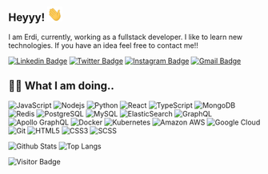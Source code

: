 ## Heyyy! <img src="https://raw.githubusercontent.com/erdkse/erdkse/main/wave.gif" width="30px">

I am Erdi, currently, working as a fullstack developer. I like to learn new technologies. If you have an idea feel free to contact me!!

[![Linkedin Badge](https://img.shields.io/badge/-erdkse-blue?style=flat-square&logo=Linkedin&logoColor=white&link=https://www.linkedin.com/in/erdkse/)](https://www.linkedin.com/in/erdkse/)
[![Twitter Badge](https://img.shields.io/badge/-eqeeqs-1DA1F2?style=flat-square&logo=twitter&logoColor=white&link=https://twitter.com/eqeeqs/)](https://twitter.com/eqeeqs)
[![Instagram Badge](https://img.shields.io/badge/-erdkse-8a3ab9?style=flat-square&logo=instagram&logoColor=white&link=https://instagram.com/erdkse/)](https://instagram.com/erdkse)
[![Gmail Badge](https://img.shields.io/badge/-erdikose8@gmail.com-BB001B?style=flat-square&logo=Gmail&logoColor=white&link=mailto:erdikose8@gmail.com)](mailto:erdikose8@gmail.com)

## 👨‍💻 What I am doing..

![JavaScript](https://img.shields.io/badge/-JavaScript-323330?style=flat-square&logo=javascript&logoColor=white)
![Nodejs](https://img.shields.io/badge/-Nodejs-68a063?style=flat-square&logo=Node.js&logoColor=white)
![Python](https://img.shields.io/badge/-Python-4B8BBE?style=flat-square&logo=Python&logoColor=white)
![React](https://img.shields.io/badge/-React-323330?style=flat-square&logo=react&logoColor=white)
![TypeScript](https://img.shields.io/badge/-TypeScript-007ACC?style=flat-square&logo=typescript&logoColor=white)
![MongoDB](https://img.shields.io/badge/-MongoDB-4DB33D?style=flat-square&logo=mongodb&logoColor=white)
![Redis](https://img.shields.io/badge/-Redis-D82C20?style=flat-square&logo=Redis&logoColor=white)
![PostgreSQL](https://img.shields.io/badge/-PostgreSQL-336791?style=flat-square&logo=postgresql&logoColor=white)
![MySQL](https://img.shields.io/badge/-MySQL-00758F?style=flat-square&logo=mysql&logoColor=white)
![ElasticSearch](https://img.shields.io/badge/-ElasticSearch-005571?style=flat-square&logo=elasticsearch&logoColor=white)
![GraphQL](https://img.shields.io/badge/-GraphQL-E10098?style=flat-square&logo=graphql&logoColor=white)
![Apollo GraphQL](https://img.shields.io/badge/-Apollo%20GraphQL-311C87?style=flat-square&logo=apollo-graphql&logoColor=white)
![Docker](https://img.shields.io/badge/-Docker-384d54?style=flat-square&logo=docker&logoColor=white)
![Kubernetes](https://img.shields.io/badge/-Kubernetes-326ce5?style=flat-square&logo=kubernetes&logoColor=white)
![Amazon AWS](https://img.shields.io/badge/Amazon%20AWS-FF9900?style=flat-square&logo=amazon-aws&logoColor=white)
![Google Cloud](https://img.shields.io/badge/Google%20Cloud-4285F4?style=flat-square&logo=google-cloud&logoColor=white)
![Git](https://img.shields.io/badge/-Git-f34f29?style=flat-square&logo=git&logoColor=white)
![HTML5](https://img.shields.io/badge/-HTML5-f06529?style=flat-square&logo=html5&logoColor=white)
![CSS3](https://img.shields.io/badge/-CSS3-264de4?style=flat-square&logo=css3&logoColor=white)
![SCSS](https://img.shields.io/badge/-SCSS-CC6699?style=flat-square&logo=sass&logoColor=white)

![Github Stats](https://github-readme-stats.vercel.app/api?username=erdkse&count_private=true&show_icons=true&include_all_commits=true&line_height=20)
![Top Langs](https://github-readme-stats.vercel.app/api/top-langs/?username=erdkse&count_private=true&show_icons=true&include_all_commits=true&layout=compact)

![Visitor Badge](https://visitor-badge.laobi.icu/badge?page_id=erdkse.erdkse)
